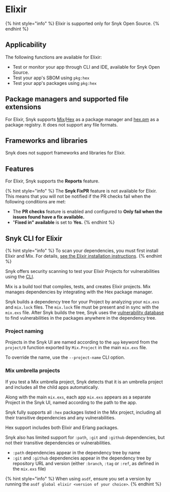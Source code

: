 # Elixir

{% hint style="info" %}
Elixir is supported only for Snyk Open Source.
{% endhint %}

## Applicability

The following functions are available for Elixir:

* Test or monitor your app through CLI and IDE, available for Snyk Open Source.
* Test your app's SBOM using `pkg:hex`
* Test your app's packages using `pkg:hex`

## Package managers and supported file extensions

For Elixir, Snyk supports [Mix](https://hexdocs.pm/mix/Mix.html)/[Hex](https://hex.pm/) as a package manager and [hex.pm](https://hex.pm/) as a package registry. It does not support any file formats.

## Frameworks and libraries

Snyk does not support frameworks and libraries for Elixir.&#x20;

## Features

For Elixir, Snyk supports the **Reports** feature.&#x20;

{% hint style="info" %}
The **Snyk FixPR** feature is not available for Elixir. This means that you will not be notified if the PR checks fail when the following conditions are met:&#x20;

* The **PR checks** feature is enabled and configured to **Only fail when the issues found have a fix available.**
* "**Fixed in" available** is set to **Yes.**
{% endhint %}

## Snyk CLI for Elixir

{% hint style="info" %}
To scan your dependencies, you must first install Elixir and Mix. For details, [see the Elixir installation instructions](https://elixir-lang.org/install.html).
{% endhint %}

Snyk offers security scanning to test your Elixir Projects for vulnerabilities using the [CLI](../cli-ide-and-ci-cd-integrations/snyk-cli/).

Mix is a build tool that compiles, tests, and creates Elixir projects. Mix manages dependencies by integrating with the Hex package manager.

Snyk builds a dependency tree for your Project by analyzing your `mix.exs` and `mix.lock` files. The `mix.lock` file must be present and in sync with the `mix.exs` file. After Snyk builds the tree, Snyk uses the [vulnerability database](https://snyk.io/vuln) to find vulnerabilities in the packages anywhere in the dependency tree.

### **Project naming**

Projects in the Snyk UI are named according to the `app` keyword from the `project/0` function exported by `Mix.Project` in the main `mix.exs` file.

To override the name, use the `--project-name` CLI option.

### **Mix umbrella projects**

If you test a Mix umbrella project, Snyk detects that it is an umbrella project and includes all the child apps automatically.

Along with the main `mix.exs`, each app `mix.exs` appears as a separate Project in the Snyk UI, named according to the path to the app.

Snyk fully supports all `:hex` packages listed in the Mix project, including all their transitive dependencies and any vulnerabilities.

Hex support includes both Elixir and Erlang packages.

Snyk also has limited support for `:path`, `:git` and `:github` dependencies, but not their transitive dependencies or vulnerabilities.

* `:path` dependencies appear in the dependency tree by name
* `:git` and `:github` dependencies appear in the dependency tree by repository URL and version (either `:branch`, `:tag` or `:ref`, as defined in the `mix.exs` file)

{% hint style="info" %}
When using `asdf`, ensure you set a version by running the `asdf global elixir <version of your choice>`.
{% endhint %}

